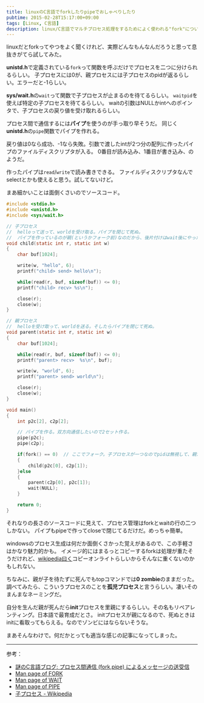 ```yaml
---
title: linuxのC言語でforkしたりpipeでおしゃべりしたり
pubtime: 2015-02-28T15:17:00+09:00
tags: [Linux, C言語]
description: linux/C言語でマルチプロセス処理をするためによく使われる"fork"について調べてみた記録です。
---
```


linuxだとforkってやつをよく聞くけれど、実際どんなもんなんだろうと思って息抜きがてら試してみた。

**unistd.h**で定義されている`fork`って関数を呼ぶだけでプロセスを二つに分けられるらしい。
子プロセスには0が、親プロセスには子プロセスのpidが返るらしい。エラーだと-1らしい。

**sys/wait.h**の`wait`って関数で子プロセスが止まるのを待てるらしい。
`waitpid`を使えば特定の子プロセスを待てるらしい。
waitの引数はNULLかintへのポインタで、子プロセスの戻り値を受け取れるらしい。

プロセス間で通信するには**パイプ**を使うのが手っ取り早そうだ。
同じく**unistd.h**の`pipe`関数でパイプを作れる。

戻り値は0なら成功、-1なら失敗。引数で渡したintが2つ分の配列に作ったパイプのファイルディスクリプタが入る。
0番目が読み込み、1番目が書き込み、のようだ。

作ったパイプは`read`/`write`で読み書きできる。
ファイルディスクリプタなんでselectとかも使えると思う。試してないけど。

まあ細かいことは面倒くさいのでソースコード。
``` c
#include <stdio.h>
#include <unistd.h>
#include <sys/wait.h>

// 子プロセス
//  helloって送って、worldを受け取る。パイプを閉じて死ぬ。
//  パイプを作っているのが親(というかフォーク前)なのだから、後片付けはwait後にやった方が自然な気がするけれど、まあ良いか。
void child(static int r, static int w)
{
    char buf[1024];

    write(w, "hello", 6);
    printf("child> send> hello\n");

    while(read(r, buf, sizeof(buf)) <= 0);
    printf("child> recv> %s\n");

    close(r);
    close(w);
}

// 親プロセス
//  helloを受け取って、worldを送る。そしたらパイプを閉じて死ぬ。
void parent(static int r, static int w)
{
    char buf[1024];

    while(read(r, buf, sizeof(buf)) <= 0);
    printf("parent> recv>  %s\n", buf);

    write(w, "world", 6);
    printf("parent> send> world\n");

    close(r);
    close(w);
}

void main()
{
    int p2c[2], c2p[2];

    // パイプを作る。双方向通信したいので2セット作る。
    pipe(p2c);
    pipe(c2p);

    if(fork() == 0)  // ここでフォーク。子プロセスが一つなのでpidは無視して、親か子かだけ判定。
    {
        child(p2c[0], c2p[1]);
    }else
    {
        parent(c2p[0], p2c[1]);
        wait(NULL);
    }

    return 0;
}
```

それなりの長さのソースコードに見えて、プロセス管理はforkとwaitの行の二つしかない。
パイプもpipeで作ってcloseで閉じてるだけだ。めっちゃ簡単。

windowsのプロセス生成は何だか面倒くさかった覚えがあるので、この手軽さはかなり魅力的かも。
イメージ的にはまるっとコピーするforkは処理が重たそうだけれど、[wikipedia曰く](http://ja.wikipedia.org/wiki/Fork)コピーオンライトらしいからそんなに重くないのかもしれない。

ちなみに、親が子を待たずに死んでもtopコマンドでは**0 zombie**のままだった。
調べてみたら、こういうプロセスのことを**孤児プロセス**と言うらしい。凄いそのまんまなネーミングだ。

自分を生んだ親が死んだら**init**プロセスを里親にするらしい。その名もリペアレンティング。日本語で最育成だとさ。
initプロセスが親になるので、死ぬときはinitに看取ってもらえる。なのでゾンビにはならないそうな。

まあそんなわけで。何だかとっても適当な感じの記事になってしまった。

---

参考：
- [謎のC言語ブログ: プロセス間通信 (fork,pipe) によるメッセージの送受信](http://hatenaclang.blogspot.jp/2011/09/forkpipe.html)
- [Man page of FORK](http://linuxjm.sourceforge.jp/html/LDP_man-pages/man2/fork.2.html)
- [Man page of WAIT](http://linuxjm.sourceforge.jp/html/LDP_man-pages/man2/wait.2.html)
- [Man page of PIPE](http://linuxjm.sourceforge.jp/html/LDP_man-pages/man2/pipe.2.html)
- [子プロセス - Wikipedia](http://ja.wikipedia.org/wiki/%%E5%%AD%%90%%E3%%83%%97%%E3%%83%%AD%%E3%%82%%BB%%E3%%82%%B9)
